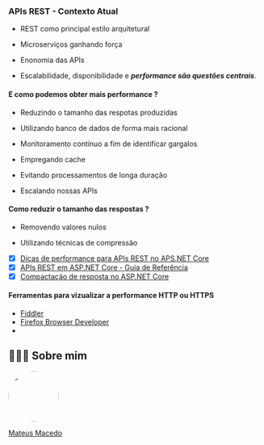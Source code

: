 ### APIs REST - Contexto Atual

- REST como principal estilo arquitetural

- Microserviços ganhando força

- Enonomia das APIs

- Escalabilidade, disponibilidade e ***performance são questões centrais***.

#### E como podemos obter mais performance ?

- Reduzindo o tamanho das respotas produzidas

- Utilizando banco de dados de forma mais racional

- Monitoramento contínuo a fim de identificar gargalos

- Empregando cache

- Evitando processamentos de longa duração

- Escalando nossas APIs

#### Como reduzir o tamanho das respostas ?

- Removendo valores nulos

- Utilizando técnicas de compressão

- [x] [Dicas de performance para APIs REST no APS.NET Core](https://renatogroffe.medium.com/dicas-de-performance-para-apis-rest-no-asp-net-core-f2f3c66042c8)
- [x] [APIs REST em ASP.NET Core - Guia de Referência](https://renatogroffe.medium.com/apis-rest-em-asp-net-core-guia-de-refer%C3%AAncia-3e542d02bfb6)
- [x] [Compactação de resposta no ASP.NET Core](https://docs.microsoft.com/pt-br/aspnet/core/performance/response-compression?view=aspnetcore-5.0) 

#### Ferramentas para vizualizar a performance HTTP ou HTTPS
- [Fiddler](https://www.telerik.com/fiddler)
- [Firefox Browser Developer](https://www.mozilla.org/firefox/developer/)
- 
## 👨🏻‍🚀 Sobre mim
<a href="https://www.linkedin.com/in/mateus-macedo-937a32163/">
 <img style="border-radius:50%" width="100px; "src="https://avatars.githubusercontent.com/u/63172367?s=460&u=11fd26ea8a7f5663d7707d7ef254e4f8bfca1b05&v=4"/>
 <p>Mateus Macedo</p>
</a>
